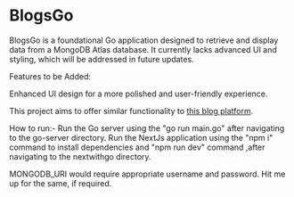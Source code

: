# BlogsGo

BlogsGo is a foundational Go application designed to retrieve and display data from a MongoDB Atlas database. It currently lacks advanced UI and styling, which will be addressed in future updates.

Features to be Added:

Enhanced UI design for a more polished and user-friendly experience.

This project aims to offer similar functionality to [this blog platform](https://blogweb-e1pz.onrender.com/).

How to run:-
Run the Go server using the "go run main.go" after navigating to the go-server directory.
Run the NextJs application using the "npm i" command to install dependencies and "npm run dev" command ,after navigating to the nextwithgo directory.
 
MONGODB_URI would require appropriate username and password. 
Hit me up for the same, if required.
